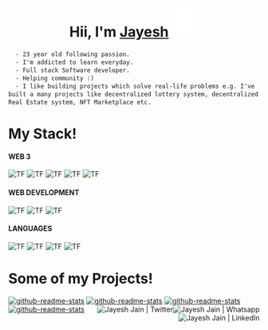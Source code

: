 <h1 align="center">
          Hii, I'm <a href="https://jayesh-jain-portfolio.netlify.app/">Jayesh<a><img src="https://github.com/Kathryn-Jie/Kathryn-Jie/blob/main/wave.gif" width="60px"/>
    </h1>
    
      - 23 year old following passion.
      - I'm addicted to learn everyday.
      - Full stack Software developer.
      - Helping community :)
      - I like building projects which solve real-life problems e.g. I've built a many projects like decentralized lottery system, decentralized Real Estate system, NFT Marketplace etc.
      
<h1 >My Stack!</h1>
      
<h4><strong>WEB 3</strong></h4>
      
<img alt="TF" src="https://img.shields.io/badge/HARDHAT-grey?style=for-the-badge&logo=hardhat&logoColor=Green"/> <img alt="TF" src="https://img.shields.io/badge/ETHERS-grey?style=for-the-badge&logo=ethers&logoColor=Green"/> <img alt="TF" src="https://img.shields.io/badge/Moralis-grey?style=for-the-badge&logo=moralis&logoColor=Green"/> <img alt="TF" src="https://img.shields.io/badge/The Graph-grey?style=for-the-badge&logo=graph&logoColor=Green"/> <img alt="TF" src="https://img.shields.io/badge/Foundry testing-grey?style=for-the-badge&logo=graph&logoColor=Green"/>
      
      
<h4><strong>WEB DEVELOPMENT</strong></h4>
      
<img alt="TF" src="https://img.shields.io/badge/NEXT JS-grey?style=for-the-badge&logo=Next.js&logoColor=Green"/> <img alt="TF" src="https://img.shields.io/badge/NODE_JS-grey?style=for-the-badge&logo=nodedotjs&logoColor=Green"/> <img alt="TF" src="https://img.shields.io/badge/Tailwind-grey?style=for-the-badge&logo=Tailwindcss&logoColor=Green"/>
      
<h4><strong>LANGUAGES</strong></h4>
      
<img alt="TF" src="https://img.shields.io/badge/solidity-grey?style=for-the-badge&logo=solidity&logoColor=Green"/> <img alt="TF" src="https://img.shields.io/badge/JS-grey?style=for-the-badge&logo=javascript&logoColor=Green"/> 
<img alt="TF" src="https://img.shields.io/badge/Flutter-grey?style=for-the-badge&logo=flutter&logoColor=blue"/>
<img alt="TF" src="https://img.shields.io/badge/Python-grey?style=for-the-badge&logo=python&logoColor=yellow"/>
          
                
<h1>Some of my Projects!</h1>
      <a href="https://github.com/JayeshJain25/decentralized_real_estate.git"><img width="282" src="https://denvercoder1-github-readme-stats.vercel.app/api/pin/?username=JayeshJain25&repo=decentralized_real_estate&theme=react&show_icons=true&bg_color=00000000" alt="github-readme-stats"></a>
      <a href="https://github.com/JayeshJain25/Bit_News_Android_App.git"><img width="282" src="https://denvercoder1-github-readme-stats.vercel.app/api/pin/?username=JayeshJain25&repo=Bit_News_Android_App&theme=react&show_icons=true&bg_color=00000000" alt="github-readme-stats"></a>
      <a href="https://github.com/JayeshJain25/hardhat-nft-marketplace.git"><img width="282" src="https://denvercoder1-github-readme-stats.vercel.app/api/pin/?username=JayeshJain25&repo=hardhat-nft-marketplace&theme=react&show_icons=true&bg_color=00000000" alt="github-readme-stats"></a>
      <a href="https://github.com/JayeshJain25/nextjs-smartcontract-lottery-frontend.git"><img width="282" src="https://denvercoder1-github-readme-stats.vercel.app/api/pin/?username=JayeshJain25&repo=nextjs-smartcontract-lottery-frontend&theme=react&show_icons=true&bg_color=00000000" alt="github-readme-stats"></a>
    
    
    
    
    
    
  
<a href="https://wa.me/+919819906537">
<img align="right" alt="Jayesh Jain | Whatsapp "src="https://img.icons8.com/fluent/48/000000/whatsapp.png"/>
      </a>
      <a href="https://twitter.com/jayesh25_jain">
        <img align="right" alt="Jayesh Jain | Twitter "src="https://img.icons8.com/fluent/48/000000/twitter.png"/>
      </a>
      <a href="https://www.linkedin.com/in/jayeshjain25/">
        <img align="right" alt="Jayesh Jain | LinkedIn "src="https://img.icons8.com/fluent/48/000000/linkedin.png"/>
      </a>
